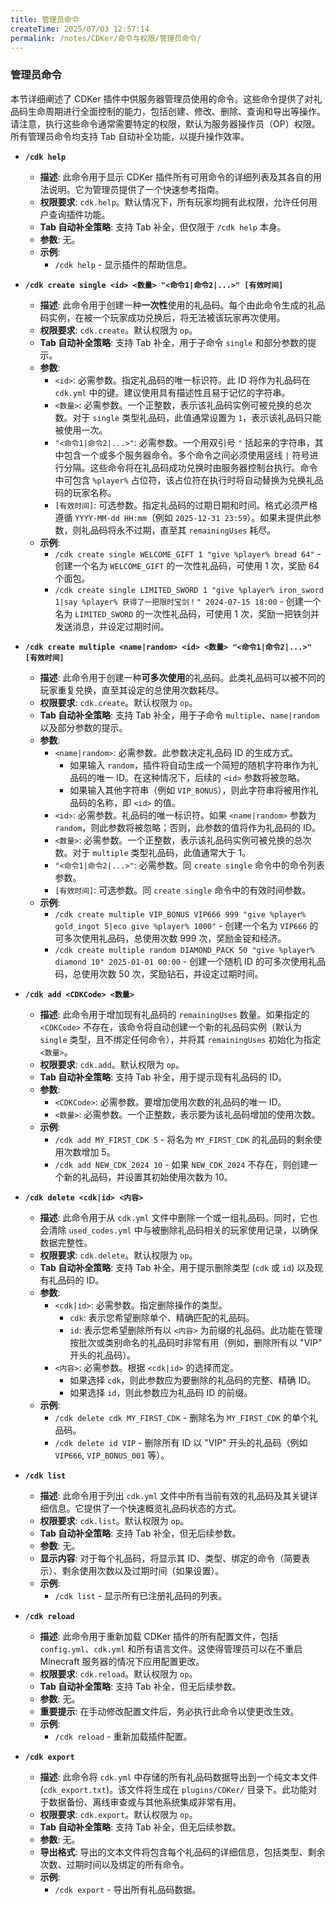 ```yaml
---
title: 管理员命令
createTime: 2025/07/03 12:57:14
permalink: /notes/CDKer/命令与权限/管理员命令/
---
```

### 管理员命令

本节详细阐述了 CDKer 插件中供服务器管理员使用的命令。这些命令提供了对礼品码生命周期进行全面控制的能力，包括创建、修改、删除、查询和导出等操作。请注意，执行这些命令通常需要特定的权限，默认为服务器操作员（OP）权限。所有管理员命令均支持 Tab 自动补全功能，以提升操作效率。

* **`/cdk help`**
    * **描述**: 此命令用于显示 CDKer 插件所有可用命令的详细列表及其各自的用法说明。它为管理员提供了一个快速参考指南。
    * **权限要求**: `cdk.help`。默认情况下，所有玩家均拥有此权限，允许任何用户查询插件功能。
    * **Tab 自动补全策略**: 支持 Tab 补全，但仅限于 `/cdk help` 本身。
    * **参数**: 无。
    * **示例**:
        * `/cdk help` - 显示插件的帮助信息。

* **`/cdk create single <id> <数量> "<命令1|命令2|...>" [有效时间]`**
    * **描述**: 此命令用于创建一种**一次性**使用的礼品码。每个由此命令生成的礼品码实例，在被一个玩家成功兑换后，将无法被该玩家再次使用。
    * **权限要求**: `cdk.create`。默认权限为 `op`。
    * **Tab 自动补全策略**: 支持 Tab 补全，用于子命令 `single` 和部分参数的提示。
    * **参数**:
        * `<id>`: 必需参数。指定礼品码的唯一标识符。此 ID 将作为礼品码在 `cdk.yml` 中的键。建议使用具有描述性且易于记忆的字符串。
        * `<数量>`: 必需参数。一个正整数，表示该礼品码实例可被兑换的总次数。对于 `single` 类型礼品码，此值通常设置为 `1`，表示该礼品码只能被使用一次。
        * `"<命令1|命令2|...>"`: 必需参数。一个用双引号 `"` 括起来的字符串，其中包含一个或多个服务器命令。多个命令之间必须使用竖线 `|` 符号进行分隔。这些命令将在礼品码成功兑换时由服务器控制台执行。命令中可包含 `%player%` 占位符，该占位符在执行时将自动替换为兑换礼品码的玩家名称。
        * `[有效时间]`: 可选参数。指定礼品码的过期日期和时间。格式必须严格遵循 `YYYY-MM-dd HH:mm`（例如 `2025-12-31 23:59`）。如果未提供此参数，则礼品码将永不过期，直至其 `remainingUses` 耗尽。
    * **示例**:
        * `/cdk create single WELCOME_GIFT 1 "give %player% bread 64"` - 创建一个名为 `WELCOME_GIFT` 的一次性礼品码，可使用 1 次，奖励 64 个面包。
        * `/cdk create single LIMITED_SWORD 1 "give %player% iron_sword 1|say %player% 获得了一把限时宝剑！" 2024-07-15 18:00` - 创建一个名为 `LIMITED_SWORD` 的一次性礼品码，可使用 1 次，奖励一把铁剑并发送消息，并设定过期时间。

* **`/cdk create multiple <name|random> <id> <数量> "<命令1|命令2|...>" [有效时间]`**
    * **描述**: 此命令用于创建一种**可多次使用**的礼品码。此类礼品码可以被不同的玩家重复兑换，直至其设定的总使用次数耗尽。
    * **权限要求**: `cdk.create`。默认权限为 `op`。
    * **Tab 自动补全策略**: 支持 Tab 补全，用于子命令 `multiple`、`name|random` 以及部分参数的提示。
    * **参数**:
        * `<name|random>`: 必需参数。此参数决定礼品码 ID 的生成方式。
            * 如果输入 `random`，插件将自动生成一个简短的随机字符串作为礼品码的唯一 ID。在这种情况下，后续的 `<id>` 参数将被忽略。
            * 如果输入其他字符串（例如 `VIP_BONUS`），则此字符串将被用作礼品码的名称，即 `<id>` 的值。
        * `<id>`: 必需参数。礼品码的唯一标识符。如果 `<name|random>` 参数为 `random`，则此参数将被忽略；否则，此参数的值将作为礼品码的 ID。
        * `<数量>`: 必需参数。一个正整数，表示该礼品码实例可被兑换的总次数。对于 `multiple` 类型礼品码，此值通常大于 1。
        * `"<命令1|命令2|...>"`: 必需参数。同 `create single` 命令中的命令列表参数。
        * `[有效时间]`: 可选参数。同 `create single` 命令中的有效时间参数。
    * **示例**:
        * `/cdk create multiple VIP_BONUS VIP666 999 "give %player% gold_ingot 5|eco give %player% 1000"` - 创建一个名为 `VIP666` 的可多次使用礼品码，总使用次数 999 次，奖励金锭和经济。
        * `/cdk create multiple random DIAMOND_PACK 50 "give %player% diamond 10" 2025-01-01 00:00` - 创建一个随机 ID 的可多次使用礼品码，总使用次数 50 次，奖励钻石，并设定过期时间。

* **`/cdk add <CDKCode> <数量>`**
    * **描述**: 此命令用于增加现有礼品码的 `remainingUses` 数量。如果指定的 `<CDKCode>` 不存在，该命令将自动创建一个新的礼品码实例（默认为 `single` 类型，且不绑定任何命令），并将其 `remainingUses` 初始化为指定 `<数量>`。
    * **权限要求**: `cdk.add`。默认权限为 `op`。
    * **Tab 自动补全策略**: 支持 Tab 补全，用于提示现有礼品码的 ID。
    * **参数**:
        * `<CDKCode>`: 必需参数。要增加使用次数的礼品码的唯一 ID。
        * `<数量>`: 必需参数。一个正整数，表示要为该礼品码增加的使用次数。
    * **示例**:
        * `/cdk add MY_FIRST_CDK 5` - 将名为 `MY_FIRST_CDK` 的礼品码的剩余使用次数增加 5。
        * `/cdk add NEW_CDK_2024 10` - 如果 `NEW_CDK_2024` 不存在，则创建一个新的礼品码，并设置其初始使用次数为 10。

* **`/cdk delete <cdk|id> <内容>`**
    * **描述**: 此命令用于从 `cdk.yml` 文件中删除一个或一组礼品码。同时，它也会清除 `used_codes.yml` 中与被删除礼品码相关的玩家使用记录，以确保数据完整性。
    * **权限要求**: `cdk.delete`。默认权限为 `op`。
    * **Tab 自动补全策略**: 支持 Tab 补全，用于提示删除类型 (`cdk` 或 `id`) 以及现有礼品码的 ID。
    * **参数**:
        * `<cdk|id>`: 必需参数。指定删除操作的类型。
            * `cdk`: 表示您希望删除单个、精确匹配的礼品码。
            * `id`: 表示您希望删除所有以 `<内容>` 为前缀的礼品码。此功能在管理按批次或类别命名的礼品码时非常有用（例如，删除所有以 "VIP" 开头的礼品码）。
        * `<内容>`: 必需参数。根据 `<cdk|id>` 的选择而定。
            * 如果选择 `cdk`，则此参数应为要删除的礼品码的完整、精确 ID。
            * 如果选择 `id`，则此参数应为礼品码 ID 的前缀。
    * **示例**:
        * `/cdk delete cdk MY_FIRST_CDK` - 删除名为 `MY_FIRST_CDK` 的单个礼品码。
        * `/cdk delete id VIP` - 删除所有 ID 以 "VIP" 开头的礼品码（例如 `VIP666`, `VIP_BONUS_001` 等）。

* **`/cdk list`**
    * **描述**: 此命令用于列出 `cdk.yml` 文件中所有当前有效的礼品码及其关键详细信息。它提供了一个快速概览礼品码状态的方式。
    * **权限要求**: `cdk.list`。默认权限为 `op`。
    * **Tab 自动补全策略**: 支持 Tab 补全，但无后续参数。
    * **参数**: 无。
    * **显示内容**: 对于每个礼品码，将显示其 ID、类型、绑定的命令（简要表示）、剩余使用次数以及过期时间（如果设置）。
    * **示例**:
        * `/cdk list` - 显示所有已注册礼品码的列表。

* **`/cdk reload`**
    * **描述**: 此命令用于重新加载 CDKer 插件的所有配置文件，包括 `config.yml`、`cdk.yml` 和所有语言文件。这使得管理员可以在不重启 Minecraft 服务器的情况下应用配置更改。
    * **权限要求**: `cdk.reload`。默认权限为 `op`。
    * **Tab 自动补全策略**: 支持 Tab 补全，但无后续参数。
    * **参数**: 无。
    * **重要提示**: 在手动修改配置文件后，务必执行此命令以使更改生效。
    * **示例**:
        * `/cdk reload` - 重新加载插件配置。

* **`/cdk export`**
    * **描述**: 此命令将 `cdk.yml` 中存储的所有礼品码数据导出到一个纯文本文件 (`cdk_export.txt`)。该文件将生成在 `plugins/CDKer/` 目录下。此功能对于数据备份、离线审查或与其他系统集成非常有用。
    * **权限要求**: `cdk.export`。默认权限为 `op`。
    * **Tab 自动补全策略**: 支持 Tab 补全，但无后续参数。
    * **参数**: 无。
    * **导出格式**: 导出的文本文件将包含每个礼品码的详细信息，包括类型、剩余次数、过期时间以及绑定的所有命令。
    * **示例**:
        * `/cdk export` - 导出所有礼品码数据。